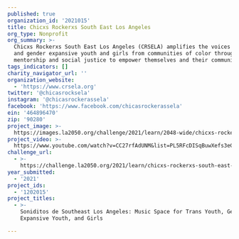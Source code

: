 ```yaml
---
published: true
organization_id: '2021015'
title: Chicxs Rockerxs South East Los Angeles
org_type: Nonprofit
org_summary: >-
  Chicxs Rockerxs South East Los Angeles (CRSELA) amplifies the voices of trans
  and gender expansive youth and girls from communities of color through music,
  mentorship and social justice to empower themselves and their communities.
tags_indicators: []
charity_navigator_url: ''
organization_website:
  - 'https://www.crsela.org'
twitter: '@chicasrocksela'
instagram: '@chicasrockerassela'
facebook: 'https://www.facebook.com/chicasrockerassela'
ein: '464896470'
zip: '90280'
project_image: >-
  https://images.la2050.org/challenge/2021/learn/2048-wide/chicxs-rockerxs-south-east-los-angeles.jpg
project_video: >-
  https://www.youtube.com/watch?v=CC27rfAdUNM&list=PL5RFcDISqBuwXefs3eGPblPnWQZvaaft2
challenge_url:
  - >-
    https://challenge.la2050.org/2021/learn/chicxs-rockerxs-south-east-los-angeles/
year_submitted:
  - '2021'
project_ids:
  - '1202015'
project_titles:
  - >-
    Soniditos de Southeast Los Angeles: Music Space for Trans Youth, Gender
    Expansive Youth, and Girls

---
```


